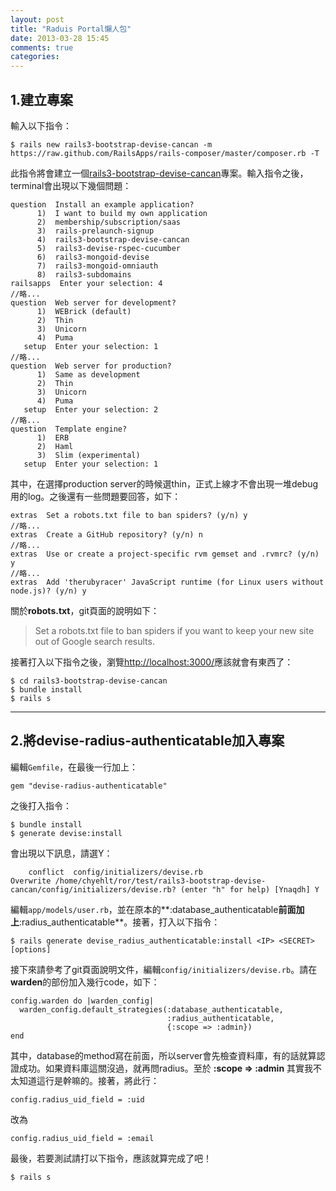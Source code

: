 ```yaml
---
layout: post
title: "Raduis Portal懶人包"
date: 2013-03-28 15:45
comments: true
categories: 
---
```


## 1.建立專案

輸入以下指令：

	$ rails new rails3-bootstrap-devise-cancan -m https://raw.github.com/RailsApps/rails-composer/master/composer.rb -T

此指令將會建立一個[rails3-bootstrap-devise-cancan](https://github.com/RailsApps/rails3-bootstrap-devise-cancan)專案。輸入指令之後，terminal會出現以下幾個問題：

    question  Install an example application?
          1)  I want to build my own application
          2)  membership/subscription/saas
          3)  rails-prelaunch-signup
          4)  rails3-bootstrap-devise-cancan
          5)  rails3-devise-rspec-cucumber
          6)  rails3-mongoid-devise
          7)  rails3-mongoid-omniauth
          8)  rails3-subdomains
	railsapps  Enter your selection: 4
    //略...
    question  Web server for development?
          1)  WEBrick (default)
          2)  Thin
          3)  Unicorn
          4)  Puma
       setup  Enter your selection: 1
	//略...
    question  Web server for production?
          1)  Same as development
          2)  Thin
          3)  Unicorn
          4)  Puma
       setup  Enter your selection: 2
	//略...
    question  Template engine?
          1)  ERB
          2)  Haml
          3)  Slim (experimental)
       setup  Enter your selection: 1


其中，在選擇production server的時候選thin，正式上線才不會出現一堆debug用的log。之後還有一些問題要回答，如下：

	extras  Set a robots.txt file to ban spiders? (y/n) y
	//略...
	extras  Create a GitHub repository? (y/n) n
	//略...
    extras  Use or create a project-specific rvm gemset and .rvmrc? (y/n) y
	//略...
    extras  Add 'therubyracer' JavaScript runtime (for Linux users without node.js)? (y/n) y

關於**robots.txt**，git頁面的說明如下：

>Set a robots.txt file to ban spiders if you want to keep your new site out of Google search results.


接著打入以下指令之後，瀏覽[http://localhost:3000/](http://localhost:3000/)應該就會有東西了：

    $ cd rails3-bootstrap-devise-cancan
    $ bundle install
    $ rails s

- - -

## 2.將devise-radius-authenticatable加入專案

編輯`Gemfile`，在最後一行加上：

	gem "devise-radius-authenticatable"

之後打入指令：
	
    $ bundle install
	$ generate devise:install

會出現以下訊息，請選Y：

	    conflict  config/initializers/devise.rb
	Overwrite /home/chyehlt/ror/test/rails3-bootstrap-devise-cancan/config/initializers/devise.rb? (enter "h" for help) [Ynaqdh] Y


編輯`app/models/user.rb`，並在原本的**:database_authenticatable**前面加上**:radius_authenticatable**。接著，打入以下指令：

	$ rails generate devise_radius_authenticatable:install <IP> <SECRET> [options]

接下來請參考了git頁面說明文件，編輯`config/initializers/devise.rb`。請在**warden**的部份加入幾行code，如下：

	config.warden do |warden_config|
	  warden_config.default_strategies(:database_authenticatable,
	                                   :radius_authenticatable,
	                                   {:scope => :admin})
	end

其中，database的method寫在前面，所以server會先檢查資料庫，有的話就算認證成功。如果資料庫這關沒過，就再問radius。至於 **:scope => :admin** 其實我不太知道這行是幹嘛的。接著，將此行：

    config.radius_uid_field = :uid

改為

	config.radius_uid_field = :email

最後，若要測試請打以下指令，應該就算完成了吧！

	$ rails s
